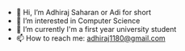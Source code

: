 - 👋 Hi, I’m Adhiraj Saharan or Adi for short
- 👀 I’m interested in Computer Science
- 🌱 I’m currently I'm a first year university student
- 📫 How to reach me: adhiraj1180@gmail.com

